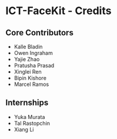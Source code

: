 # ICT-FaceKit - Credits
## Core Contributors
* Kalle Bladin
* Owen Ingraham
* Yajie Zhao
* Pratusha Prasad
* Xinglei Ren
* Bipin Kishore
* Marcel Ramos

## Internships
* Yuka Murata
* Tal Rastopchin
* Xiang Li